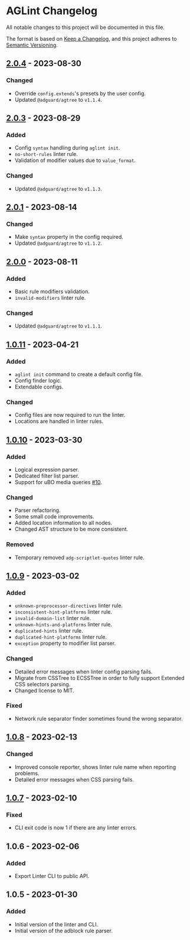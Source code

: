 # AGLint Changelog

All notable changes to this project will be documented in this file.

The format is based on [Keep a Changelog][keepachangelog], and this project adheres to [Semantic Versioning][semver].


## [2.0.4] - 2023-08-30

### Changed

- Override `config.extends`'s presets by the user config.
- Updated `@adguard/agtree` to `v1.1.4`.


## [2.0.3] - 2023-08-29

### Added

- Config `syntax` handling during `aglint init`.
- `no-short-rules` linter rule.
- Validation of modifier values due to `value_format`.

### Changed

- Updated `@adguard/agtree` to `v1.1.3`.


## [2.0.1] - 2023-08-14

### Changed

- Make `syntax` property in the config required.
- Updated `@adguard/agtree` to `v1.1.2`.


## [2.0.0] - 2023-08-11

### Added

- Basic rule modifiers validation.
- `invalid-modifiers` linter rule.

### Changed

- Updated `@adguard/agtree` to `v1.1.1`.


## [1.0.11] - 2023-04-21

### Added

- `aglint init` command to create a default config file.
- Config finder logic.
- Extendable configs.

### Changed

- Config files are now required to run the linter.
- Locations are handled in linter rules.


## [1.0.10] - 2023-03-30

### Added

- Logical expression parser.
- Dedicated filter list parser.
- Support for uBO media queries [#10].

### Changed

- Parser refactoring.
- Some small code improvements.
- Added location information to all nodes.
- Changed AST structure to be more consistent.

### Removed

- Temporary removed `adg-scriptlet-quotes` linter rule.


## [1.0.9] - 2023-03-02

### Added

- `unknown-preprocessor-directives` linter rule.
- `inconsistent-hint-platforms` linter rule.
- `invalid-domain-list` linter rule.
- `unknown-hints-and-platforms` linter rule.
- `duplicated-hints` linter rule.
- `duplicated-hint-platforms` linter rule.
- `exception` property to modifier list parser.

### Changed

- Detailed error messages when linter config parsing fails.
- Migrate from CSSTree to ECSSTree in order to fully support Extended CSS selectors parsing.
- Changed license to MIT.

### Fixed

- Network rule separator finder sometimes found the wrong separator.


## [1.0.8] - 2023-02-13

### Changed

- Improved console reporter, shows linter rule name when reporting problems.
- Detailed error messages when CSS parsing fails.


## [1.0.7] - 2023-02-10

### Fixed

- CLI exit code is now 1 if there are any linter errors.


## 1.0.6 - 2023-02-06

### Added

- Export Linter CLI to public API.


## 1.0.5 - 2023-01-30

### Added

- Initial version of the linter and CLI.
- Initial version of the adblock rule parser.

[2.0.4]: https://github.com/AdguardTeam/AGLint/compare/v2.0.3...v2.0.4
[2.0.3]: https://github.com/AdguardTeam/AGLint/compare/v2.0.1...v2.0.3
[2.0.1]: https://github.com/AdguardTeam/AGLint/compare/v2.0.0...v2.0.1
[2.0.0]: https://github.com/AdguardTeam/AGLint/compare/v1.0.11...v2.0.0
[1.0.11]: https://github.com/AdguardTeam/AGLint/compare/v1.0.10...v1.0.11
[1.0.10]: https://github.com/AdguardTeam/AGLint/compare/v1.0.9...v1.0.10
[1.0.9]: https://github.com/AdguardTeam/AGLint/compare/v1.0.8...v1.0.9
[1.0.8]: https://github.com/AdguardTeam/AGLint/compare/v1.0.7...v1.0.8
[1.0.7]: https://github.com/AdguardTeam/AGLint/compare/v1.0.6...v1.0.7
<!-- v1.0.6 is the "oldest" tag -->
<!-- that's why the list of links starts with [1.0.7] -->
<!-- i.e. it is impossible to create compare url for 1.0.5 and 1.0.6 -->

[keepachangelog]: https://keepachangelog.com/en/1.0.0/
[semver]: https://semver.org/spec/v2.0.0.html
[#10]: https://github.com/AdguardTeam/AGLint/issues/10
